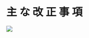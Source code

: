 # 主 な 改 正 事 項

![](https://www.nta.go.jp/tmp/47f90a08-0b2c-4d8a-b773-8b26714c0f05/images/62579eabdf69c8b817f0a4f372f3090a84e558053a6a019d30b953a680da8ecc.jpg)